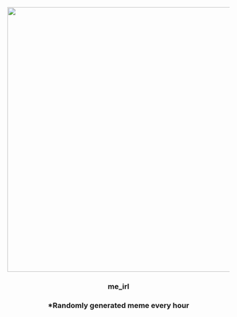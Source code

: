 <p align="center">
        <img src="https://i.redd.it/snwjj3qxd4y81.gif" width="600" height="600">
        </p>
        <h3 align="center">me_irl</h3>
        <h3 align="center">*Randomly generated meme every hour</h3>
    